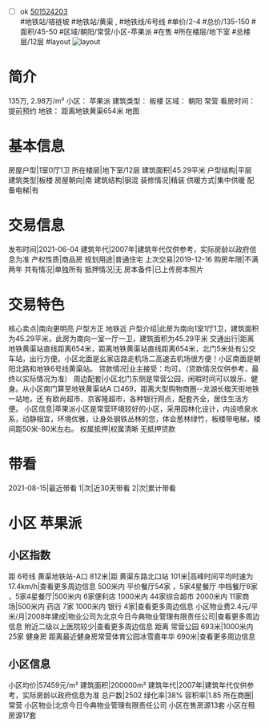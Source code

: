 - [ ] ok [501524203](https://bj.5i5j.com/ershoufang/501524203.html)  
 #地铁站/褡裢坡 #地铁站/黄渠 ,  #地铁线/6号线
#单价/2-4 #总价/135-150 #面积/45-50   #区域/朝阳/常营/小区-苹果派 #在售 #所在楼层/地下室 #总楼层/12层 #layout 
![layout](http://image2a.5i5j.com/bdir/layout/2d87de192e1c4cbe975373ebc2cb79e7.png_P5.jpg) 
# 简介 
 135万,  2.98万/m² 
小区： 苹果派
建筑类型： 板楼
区域： 朝阳 常营
看房时间： 提前预约
地铁： 距离地铁黄渠654米 地图
# 基本信息 
 房屋户型|1室0厅1卫
所在楼层|地下室/12层
建筑面积|45.29平米
户型结构|平层
建筑类型|板楼
房屋朝向|南
建筑结构|钢混
装修情况|精装
供暖方式|集中供暖
配备电梯|有
# 交易信息 
 发布时间|2021-06-04
建筑年代|2007年|建筑年代仅供参考，实际房龄以政府信息为准
产权性质|商品房
规划用途|普通住宅
上次交易|2019-12-16
购房年限|不满两年
共有情况|单独所有
抵押情况|无
房本备件|已上传房本照片
# 交易特色 
 核心卖点|南向更明亮  户型方正  地铁近
户型介绍|此房为南向1室1厅1卫，建筑面积为45.29平米，此房为南向一室一厅一卫，建筑面积为45.29平米
交通出行|距离地铁黄渠站直线距离654米，距离地铁黄渠站直线距离654米，北门5米处有公交车站，出行方便。小区北面是幺家店路走机场二高速去机场很方便！小区南面是朝阳北路和地铁6号线黄渠站。
贷款情况|业主接受：均可。（贷款情况仅供参考，最终以实际情况为准）
周边配套|小区北门东侧是常营公园，闲暇时间可以娱乐、健身。从小区南门算至地铁黄渠站A 口469，距离大型购物商圈--龙湖长楹天街地铁一站地，还 有欧尚超市、京客隆超市，各种银行网点，配套齐全，居住生活方便。
小区信息|苹果派小区是常营环境较好的小区，采用园林化设计，内设喷泉水系，动静相宜，环境优雅，让身处钢铁丛林的您，体会葱林绿竹，板楼带电梯，楼间距50米-80米左右。
权属抵押|权属清晰  无抵押贷款
# 带看 
 2021-08-15|最近带看	 1|次|近30天带看	 2|次|累计带看
# 小区 苹果派
## 小区指数 
 距 6号线 黄渠地铁站-A口 812米|距 黄渠东路北口站 101米|高峰时间平均时速为17.4km/h|查看更多周边信息
500米内 平价餐厅54家 ，5家4星餐厅
中档餐厅6家 ，5家4星餐厅|500米内 6家便利店
1000米内 44家综合超市
2000米内 11家商场|500米内 药店 7家
1000米内 银行 4家|查看更多周边信息
小区物业费2.4元/平米/月|2008年建成|物业公司为北京今日今典物业管理有限责任公司|查看更多周边信息
附近二级以上医院较少|查看更多周边信息
距离 常营公园 693米|1000米内 25家 健身房
距离最近健身房常营体育公园冰雪嘉年华 690米|查看更多周边信息
## 小区信息 
 小区均价|57459元/m²
建筑面积|200000m²
建筑年代|2007年|建筑年代仅供参考，实际房龄以政府信息为准
总户数|2502
绿化率|38%
容积率|1.85
所在商圈|常营
小区物业|北京今日今典物业管理有限责任公司
小区在售房源13套
小区在租房源17套
